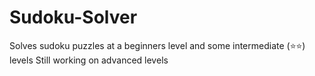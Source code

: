 # Sudoku-Solver

Solves sudoku puzzles at a beginners level and some intermediate (&#11088;&#11088;) levels
Still working on advanced levels
